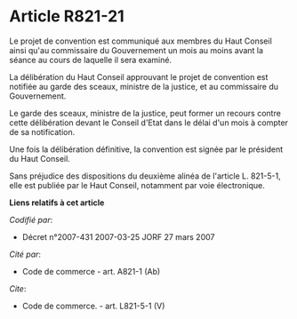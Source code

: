 # Article R821-21

Le projet de convention est communiqué aux membres du Haut Conseil ainsi qu'au commissaire du Gouvernement un mois au moins
avant la séance au cours de laquelle il sera examiné.

La délibération du Haut Conseil approuvant le projet de convention est notifiée au garde des sceaux, ministre de la justice,
et au commissaire du Gouvernement.

Le garde des sceaux, ministre de la justice, peut former un recours contre cette délibération devant le Conseil d'Etat dans
le délai d'un mois à compter de sa notification.

Une fois la délibération définitive, la convention est signée par le président du Haut Conseil.

Sans préjudice des dispositions du deuxième alinéa de l'article L. 821-5-1, elle est publiée par le Haut Conseil, notamment
par voie électronique.

**Liens relatifs à cet article**

_Codifié par_:

  - Décret n°2007-431 2007-03-25 JORF 27 mars 2007

_Cité par_:

  - Code de commerce - art. A821-1 (Ab)

_Cite_:

  - Code de commerce. - art. L821-5-1 (V)
